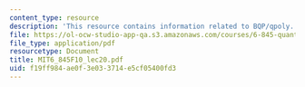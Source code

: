 ```yaml
---
content_type: resource
description: 'This resource contains information related to BQP/qpoly. '
file: https://ol-ocw-studio-app-qa.s3.amazonaws.com/courses/6-845-quantum-complexity-theory-fall-2010/f19ff984ae0f3e033714e5cf05400fd3_MIT6_845F10_lec20.pdf
file_type: application/pdf
resourcetype: Document
title: MIT6_845F10_lec20.pdf
uid: f19ff984-ae0f-3e03-3714-e5cf05400fd3
---
```

